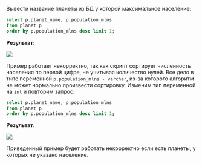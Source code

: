 Вывести название планеты из БД у которой максимальное население:

```SQL
select p.planet_name, p.population_mlns
from planet p
order by p.population_mlns desc limit 1;
```

**Результат:**

![](https://lh7-rt.googleusercontent.com/docsz/AD_4nXeNUUVZ2JrjVS0AmfK74GLbRiinwQ_QxWtLmzz-shOZwvwWFVUo_iIWDrrItW9ERaf6PvpLRs8EOksvXoij_53rkdzHV3AdTzEvN73_lL7-WwrTmGEmsf5GtKAU0pQNmaXMy5x6GHH4sFPY_-9y2rFW23Om?key=Nc1AqDoWqBj3garmMaQpUA)

Пример работает некорректно, так как скрипт сортирует численность населения по первой цифре, не учитывая количество нулей. Все дело в типе переменной `p.population_mlns - varchar`, из-за которого алгоритм не может нормально произвести сортировку. Изменим тип переменной на `int` и повторим запрос:

```SQL
select p.planet_name, p.population_mlns
from planet p
order by p.population_mlns desc limit 1;
```

**Результат:**

![](https://lh7-rt.googleusercontent.com/docsz/AD_4nXcHYjxChFQmnQdvaUPBSWLiNL85mH25v-yPu8QHvdBEDRuLAqOMG6n2py6SepEaIJVTSarhns6uH0-1PCSGRM7fYsozDRte0qEYpQ3qWp8wC5e3Pwno1fd-1v1XR0toqg4XuMKOYDJDSoIeIwGvUTeW5TB_?key=Nc1AqDoWqBj3garmMaQpUA)

Приведенный пример будет работать некорректно если есть планеты, у которых не указано население.
